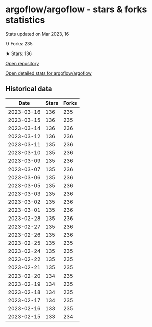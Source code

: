 # argoflow/argoflow - stars & forks statistics

Stats updated on Mar 2023, 16

☋ Forks: 235

★ Stars: 136

[Open repository](https://github.com/argoflow/argoflow)

[Open detailed stats for argoflow/argoflow](https://reviewgithub.com/rep/argoflow/argoflow)

## Historical data
| Date | Stars | Forks |
|------|-------|-------|
| 2023-03-16 | 136 | 235 | 
| 2023-03-15 | 136 | 235 | 
| 2023-03-14 | 136 | 236 | 
| 2023-03-12 | 136 | 236 | 
| 2023-03-11 | 135 | 236 | 
| 2023-03-10 | 135 | 236 | 
| 2023-03-09 | 135 | 236 | 
| 2023-03-07 | 135 | 236 | 
| 2023-03-06 | 135 | 236 | 
| 2023-03-05 | 135 | 236 | 
| 2023-03-03 | 135 | 236 | 
| 2023-03-02 | 135 | 236 | 
| 2023-03-01 | 135 | 236 | 
| 2023-02-28 | 135 | 236 | 
| 2023-02-27 | 135 | 236 | 
| 2023-02-26 | 135 | 236 | 
| 2023-02-25 | 135 | 235 | 
| 2023-02-24 | 135 | 235 | 
| 2023-02-22 | 135 | 235 | 
| 2023-02-21 | 135 | 235 | 
| 2023-02-20 | 134 | 235 | 
| 2023-02-19 | 134 | 235 | 
| 2023-02-18 | 134 | 235 | 
| 2023-02-17 | 134 | 235 | 
| 2023-02-16 | 133 | 235 | 
| 2023-02-15 | 133 | 234 | 

